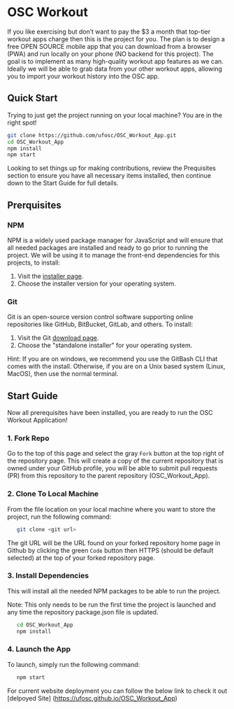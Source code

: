 # OSC Workout

If you like exercising but don’t want to pay the $3 a month that top-tier workout apps charge then this is the project for you. The plan is to design a free OPEN SOURCE mobile app that you can download from a browser (PWA) and run locally on your phone (NO backend for this project). The goal is to implement as many high-quality workout app features as we can. Ideally we will be able to grab data from your other workout apps, allowing you to import your workout history into the OSC app.


## Quick Start
Trying to just get the project running on your local machine? You are in the right spot!

```sh
git clone https://github.com/ufosc/OSC_Workout_App.git
cd OSC_Workout_App
npm install
npm start
```

Looking to set things up for making contributions, review the Prequisites section to ensure you have all necessary items installed, then continue down to the Start Guide for full details.

## Prerquisites
### NPM
NPM is a widely used package manager for JavaScript and will ensure that all needed packages are installed and ready to go prior to running the project. We will be using it to manage the front-end dependencies for this projects, to install: 
1. Visit the [installer page](https://nodejs.org/en/download).
2. Choose the installer version for your operating system.
### Git
Git is an open-source version control software supporting online repositories like GitHub, BitBucket, GitLab, and others. To install:

1. Visit the Git [download page](https://git-scm.com/downloads).
2. Choose the "standalone installer" for your operating system.

Hint: If you are on windows, we recommend you use the GitBash CLI that comes with the install. Otherwise, if you are on a Unix based system (Linux, MacOS), then use the normal terminal.

## Start Guide
Now all prerequisites have been installed, you are ready to run the OSC Workout Application!

### 1. Fork Repo
Go to the top of this page and select the gray `Fork` button at the top right of the repository page. This will create a copy of the current repository that is owned under your GitHub profile, you will be able to submit pull requests (PR) from this repository to the parent repository (OSC_Workout_App).

### 2. Clone To Local Machine
From the file location on your local machine where you want to store the project, run the following command:
```sh
   git clone <git url>
```
The git URL will be the URL found on your forked repository home page in Github by clicking the green `Code` button then HTTPS (should be default selected) at the top of your forked repository page.

### 3. Install Dependencies 
This will install all the needed NPM packages to be able to run the project.

Note: This only needs to be run the first time the project is launched and any time the repository package.json file is updated.

```sh
   cd OSC_Workout_App
   npm install
```
### 4. Launch the App
To launch, simply run the following command:
```sh
   npm start
```

For current website deployment you can follow the below link to check it out
[delpoyed Site] (https://ufosc.github.io/OSC_Workout_App) 
